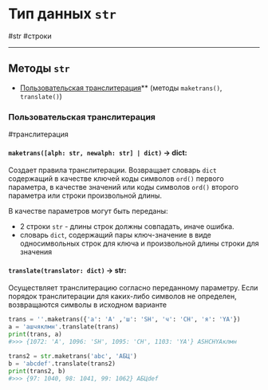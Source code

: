 # Тип данных `str`
#str #строки 
***
## Методы `str`
- [Пользовательская транслитерация](#Пользовательская%20транслитерация)** (методы `maketrans()`, `translate()`)


### Пользовательская транслитерация
#транслитерация
#### `maketrans([alph: str, newalph: str] | dict)` -> dict:
Создает правила транслитерации. 
Возвращает словарь `dict` содержащий в качестве ключей коды символов `ord()` первого параметра, в качестве значений или коды символов `ord()` второго параметра или строки произвольной длины.

В качестве параметров могут быть переданы: 
- 2 строки `str` - длины строк должны совпадать, иначе ошибка. 
- словарь `dict`, содержащий пары ключ-значение в виде односимвольных строк для ключа и произвольной длины строки для значения

#### `translate(translator: dict)` -> str:
Осуществляет транслитерацию согласно переданному параметру. Если порядок транслитерации для каких-либо символов не определен, возвращаются символы в исходном варианте
```python
trans = ''.maketrans({'а': 'A' ,'ш': 'SH', 'ч': 'CH', 'я': 'YA'})
a = 'ашчяклмн'.translate(trans)
print(trans, a)
#>>> {1072: 'A', 1096: 'SH', 1095: 'CH', 1103: 'YA'} ASHCHYAклмн

trans2 = str.maketrans('abc', 'АБЦ')
b = 'abcdef'.translate(trans2)
print(trans2, b)
#>>> {97: 1040, 98: 1041, 99: 1062} АБЦdef
```
